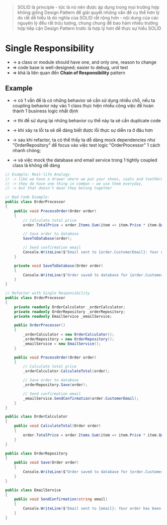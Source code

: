 > SOLID là principle - tức là nó nên được áp dụng trong mọi trường hợp không giống Design Pattern để giải quyết những vấn đề cụ thể hơn
> lý do rất dễ hiểu là do nghĩa của SOLID rất rộng hơn - nội dung của các nguyên lý đều rất trừu tượng, chung chung để bao hàm nhiều trường hợp
> tiếp cận Design Pattern trước là hợp lý hơn để thực sự hiểu SOLID

# Single Responsibility
* -> a class or module should have one, and only one, reason to change
* => code base is well-designed; easier to debug, unit test
* => khá là liên quan đến **Chain of Responsibility** pattern

## Example
* -> có 1 vẫn đề là có những behavior sẽ cần sử dụng nhiều chỗ, nếu ta coupling behavior này vào 1 class thực hiện nhiều công việc để hoàn thành 1 business logic nhất định
* -> thì để sử dụng lại những behavior cụ thể này ta sẽ cần duplicate code

 * -> khi xảy ra lỗi ta sẽ dễ dàng biết được lỗi thực sự diễn ra ở đâu hơn

* -> sau khi refactor, ta có thể thấy ta dễ dàng mock dependencies như "OrderRepository" để focus vào việc test logic "OrderProcessor" 1 cách nhanh chóng;
* -> và việc mock the database and email service trong 1 tightly coupled class là không dễ dàng

```cs
// Example: Real-life Analogy
// -> like we have a drawer where we put your shoes, coats and toothbrushes together
// -> they do have one thing in common — we use them everyday,
// -> but that doesn't mean they belong together
```

```cs
// Bad Code Example:
public class OrderProcessor
{
    public void ProcessOrder(Order order)
    {
        // Calculate total price
        order.TotalPrice = order.Items.Sum(item => item.Price * item.Quantity);

        // Save order to database
        SaveToDatabase(order);

        // Send confirmation email
        Console.WriteLine($"Email sent to {order.CustomerEmail}: Your order has been processed.");
    }

    private void SaveToDatabase(Order order)
    {
        Console.WriteLine($"Order saved to database for {order.CustomerEmail}.");
    }
}
```

```cs
// Refactor with Single Responsibility
public class OrderProcessor
{
    private readonly OrderCalculator _orderCalculator;
    private readonly OrderRepository _orderRepository;
    private readonly EmailService _emailService;

    public OrderProcessor()
    {
        _orderCalculator = new OrderCalculator();
        _orderRepository = new OrderRepository();
        _emailService = new EmailService();
    }

    public void ProcessOrder(Order order)
    {
        // Calculate total price
        _orderCalculator.CalculateTotal(order);

        // Save order to database
        _orderRepository.Save(order);

        // Send confirmation email
        _emailService.SendConfirmation(order.CustomerEmail);
    }
}

public class OrderCalculator
{
    public void CalculateTotal(Order order)
    {
        order.TotalPrice = order.Items.Sum(item => item.Price * item.Quantity);
    }
}

public class OrderRepository
{
    public void Save(Order order)
    {
        Console.WriteLine($"Order saved to database for {order.CustomerEmail}.");
    }
}

public class EmailService
{
    public void SendConfirmation(string email)
    {
        Console.WriteLine($"Email sent to {email}: Your order has been processed.");
    }
}
```
